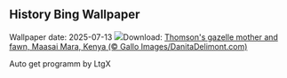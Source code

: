## History Bing Wallpaper
Wallpaper date: 2025-07-13
![](https://www.bing.com/th?id=OHR.ThomsonGazelle_EN-CA9696742012_UHD.jpg&w=1000)Download: [Thomson's gazelle mother and fawn, Maasai Mara, Kenya (© Gallo Images/DanitaDelimont.com)](https://www.bing.com/th?id=OHR.ThomsonGazelle_EN-CA9696742012_UHD.jpg)

Auto get programm by LtgX
